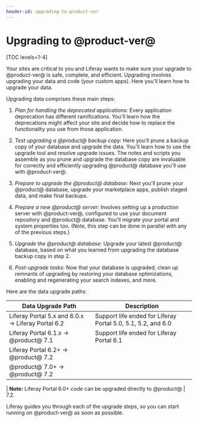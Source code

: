 ```yaml
---
header-id: upgrading-to-product-ver
---
```


# Upgrading to @product-ver@

[TOC levels=1-4]

Your sites are critical to you and Liferay wants to make sure your upgrade to
@product-ver@ is safe, complete, and efficient. Upgrading involves upgrading
your data and code (your custom apps). Here you'll learn how to upgrade your
data. 

Upgrading data comprises these main steps:

1.  *Plan for handling the deprecated applications:* Every application 
    deprecation has different ramifications. You'll learn how the deprecations
    might affect your site and decide how to replace the functionality you use
    from those application. 

2.  *Test upgrading a @product@ backup copy:* Here you'll prune a backup copy of
    your database and upgrade the data. You'll learn how to use the upgrade tool
    and resolve upgrade issues. The notes and scripts you assemble as you prune
    and upgrade the database copy are invaluable for correctly and efficiently
    upgrading @product@ database you'll use with @product-ver@. 

3.  *Prepare to upgrade the @product@ database:* Next you'll prune your 
    @product@ database, upgrade your marketplace apps, publish staged data, and
    make final backups.  

4.  *Prepare a new @product@ server:* Involves setting up a production server 
    with @product-ver@, configured to use your document repository and @product@ database. You'll migrate your portal and system properties too. (Note, this step can be done in parallel with any of the previous steps.)

5.  *Upgrade the @product@ database:* Upgrade your latest @product@ database, 
    based on what you learned from upgrading the database backup copy in step 2.  

7.  *Post-upgrade tasks:* Now that your database is upgraded, clean up remnants 
    of upgrading by restoring your database optimizations, enabling and
    regenerating your search indexes, and more. 

Here are the data upgrade paths: 

| Data Upgrade Path                              | Description                |
| ---------------------------------------------- | -------------------------- |
| Liferay Portal 5.x and 6.0.x &rarr; Liferay Portal 6.2 | Support life ended for Liferay Portal 5.0, 5.1, 5.2, and 6.0 |
| Liferay Portal 6.1.x &rarr; @product@ 7.1      | Support life ended for Liferay Portal 6.1 |
| Liferay Portal 6.2+ &rarr; @product@ 7.2       |                            |
| @product@ 7.0+ &rarr; @product@ 7.2            |                            |

| **Note:** Liferay Portal 6.0+ *code* can be upgraded directly to @product@ 
| 7.2.

Liferay guides you through each of the upgrade steps, so you can start running
on @product-ver@ as soon as possible. 
